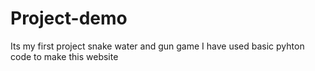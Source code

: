 # Project-demo
Its my first project snake water and gun game
I have used basic pyhton code to make this website

